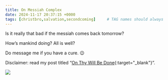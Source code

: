 ```yaml
---
title: On Messiah Complex
date: 2024-11-17 20:37:15 +0000
tags: [christbro,salvation,secondcoming]     # TAG names should always be lowercase
---
```


Is it really that bad if the messiah comes back tomorrow?

How’s mankind doing? All is well?

Do message me if you have a cure. 😉

Disclaimer: read my post titled “[On Thy Will Be Done](../on-thy-will-be-done){:target="_blank"}”.

![](/ed75909e3a2bbebd00ba7bece086a722.jpeg)